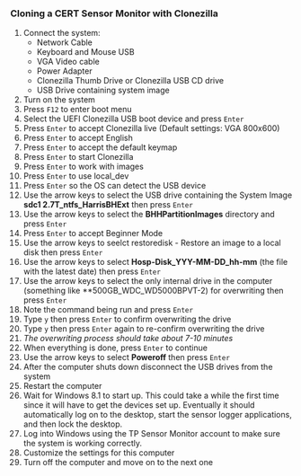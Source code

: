 ### Cloning a CERT Sensor Monitor with Clonezilla

1. Connect the system:
   * Network Cable
   * Keyboard and Mouse USB
   * VGA Video cable
   * Power Adapter
   * Clonezilla Thumb Drive or Clonezilla USB CD drive
   * USB Drive containing system image  
1. Turn on the system
1. Press `F12` to enter boot menu  
1. Select the UEFI Clonezilla USB boot device and press `Enter`  
1. Press `Enter` to accept Clonezilla live (Default settings: VGA 800x600)
1. Press `Enter` to accept English
1. Press `Enter` to accept the default keymap
1. Press `Enter` to start Clonezilla
1. Press `Enter` to work with images
1. Press `Enter` to use local_dev
1. Press `Enter` so the OS can detect the USB device
1. Use the arrow keys to select the USB drive containing the System Image **sdc1 2.7T_ntfs_HarrisBHExt** then press `Enter`
1. Use the arrow keys to select the **BHHPartitionImages** directory and press `Enter`
1. Press `Enter` to accept Beginner Mode
1. Use the arrow keys to seelct restoredisk - Restore an image to a local disk then press `Enter`
1. Use the arrow keys to select **Hosp-Disk_YYY-MM-DD_hh-mm** (the file with the latest date) then press `Enter`
1. Use the arrow keys to select the only internal drive in the computer (something like **500GB_WDC_WD5000BPVT-2) for overwriting then press `Enter`
1. Note the command being run and press `Enter`
1. Type `y` then press `Enter` to confirm overwriting the drive
1. Type `y` then press `Enter` again to re-confirm overwriting the drive
1. *The overwriting process should take about 7-10 minutes*
1. When everything is done, press `Enter` to continue
1. Use the arrow keys to select **Poweroff** then press `Enter`
1. After the computer shuts down disconnect the USB drives from the system
1. Restart the computer
1. Wait for Windows 8.1 to start up. This could take a while the first time since it will have to get the devices set up. Eventually it should automatically log on to the desktop, start the sensor logger applications, and then lock the desktop.
1. Log into Windows using the TP Sensor Monitor account to make sure the system is working correctly. 
1. Customize the settings for this computer
1. Turn off the computer and move on to the next one